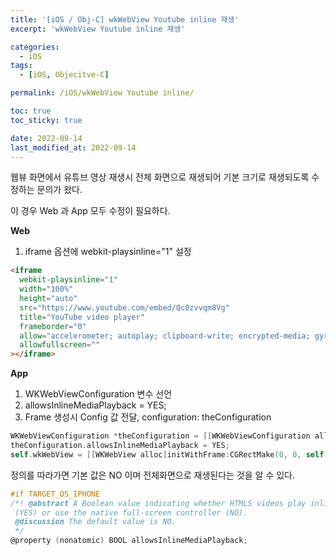 ```yaml
---
title: '[iOS / Obj-C] wkWebView Youtube inline 재생'
excerpt: 'wkWebView Youtube inline 재생'

categories:
  - iOS
tags:
  - [iOS, Objecitve-C]

permalink: /iOS/wkWebView Youtube inline/

toc: true
toc_sticky: true

date: 2022-09-14
last_modified_at: 2022-09-14
---
```


웹뷰 화면에서 유튜브 영상 재생시 전체 화면으로 재생되어 기본 크기로 재생되도록 수정하는 문의가 왔다.

이 경우 Web 과 App 모두 수정이 필요하다.

**Web**

1. iframe 옵션에 webkit-playsinline="1" 설정

```html
<iframe
  webkit-playsinline="1"
  width="100%"
  height="auto"
  src="https://www.youtube.com/embed/Qc0zvvqm8Vg"
  title="YouTube video player"
  frameborder="0"
  allow="accelerometer; autoplay; clipboard-write; encrypted-media; gyroscope; picture-in-picture"
  allowfullscreen=""
></iframe>
```

**App**

1. WKWebViewConfiguration 변수 선언
2. allowsInlineMediaPlayback = YES;
3. Frame 생성시 Config 값 전달, configuration: theConfiguration

```objectivec
WKWebViewConfiguration *theConfiguration = [[WKWebViewConfiguration alloc] init];
theConfiguration.allowsInlineMediaPlayback = YES;
self.wkWebView = [[WKWebView alloc]initWithFrame:CGRectMake(0, 0, self.webGuideView.frame.size.width, self.webGuideView.frame.size.height) configuration: theConfiguration];
```

정의를 따라가면 기본 값은 NO 이며 전체화면으로 재생된다는 것을 알 수 있다.

```objectivec
#if TARGET_OS_IPHONE
/*! @abstract A Boolean value indicating whether HTML5 videos play inline
 (YES) or use the native full-screen controller (NO).
 @discussion The default value is NO.
 */
@property (nonatomic) BOOL allowsInlineMediaPlayback;
```
